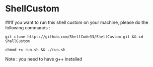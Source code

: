 # ShellCustom
##If you want to run this shell custom on your machine, please do the following commands :
```
git clone https://github.com/ShellCode33/ShellCustom.git && cd ShellCustom
```

```
chmod +x run.sh && ./run.sh
```

Note : you need to have g++ installed
